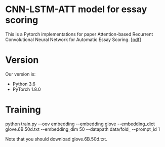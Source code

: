 # CNN-LSTM-ATT model for essay scoring
This is a Pytorch implementations for paper Attention-based Recurrent Convolutional Neural Network for Automatic Essay Scoring.
[[pdf](https://www.aclweb.org/anthology/K17-1017.pdf)]

# Version
Our version is:
- Python 3.6
- PyTorch 1.8.0

# Training
python train.py --oov embedding --embedding glove --embedding_dict glove.6B.50d.txt --embedding_dim 50 --datapath data/fold_ --prompt_id 1

Note that you should download glove.6B.50d.txt.
